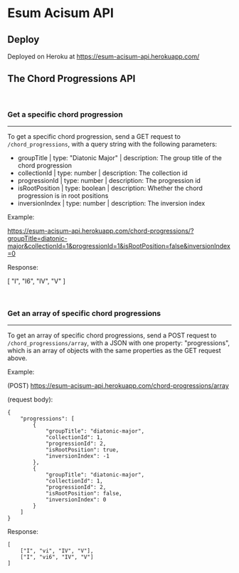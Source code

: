 # Esum Acisum API

## Deploy

Deployed on Heroku at https://esum-acisum-api.herokuapp.com/

## The Chord Progressions API

&nbsp;
### Get a specific chord progression
---

To get a specific chord progression, send a GET request to `/chord_progressions`, with a query string with the following parameters:

- groupTitle | type: "Diatonic Major" | description: The group title of the chord progression
- collectionId | type: number | description: The collection id
- progressionId | type: number | description: The progression id
- isRootPosition | type: boolean | description: Whether the chord progression is in root positions
- inversionIndex | type: number | description: The inversion index

Example:

https://esum-acisum-api.herokuapp.com/chord-progressions/?groupTitle=diatonic-major&collectionId=1&progressionId=1&isRootPosition=false&inversionIndex=0

Response:

[ "I", "I6", "IV", "V" ]

&nbsp;
### Get an array of specific chord progressions
---

To get an array of specific chord progressions, send a POST request to `/chord_progressions/array`, with a JSON with one property: "progressions", which is an array of objects with the same properties as the GET request above.

Example:

(POST) https://esum-acisum-api.herokuapp.com/chord-progressions/array

(request body):

```
{
	"progressions": [
		{
			"groupTitle": "diatonic-major",
			"collectionId": 1,
			"progressionId": 2,
			"isRootPosition": true,
			"inversionIndex": -1
		},
		{
			"groupTitle": "diatonic-major",
			"collectionId": 1,
			"progressionId": 2,
			"isRootPosition": false,
			"inversionIndex": 0
		}
	]
}
```

Response:

```
[
    ["I", "vi", "IV", "V"],
    ["I", "vi6", "IV", "V"]
]
```
